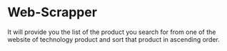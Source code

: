 # Web-Scrapper
It will provide you the list of the product you search for from one of the website of technology product and sort that product in ascending order. 
